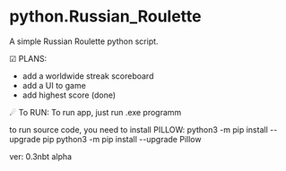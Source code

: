 # python.Russian_Roulette
A simple Russian Roulette python script. 

☑ PLANS:
- add a worldwide streak scoreboard
- add a UI to game
- add highest score (done)

☄ To RUN:
To run app, just run .exe programm

to run source code, you need to install PILLOW:
python3 -m pip install --upgrade pip
python3 -m pip install --upgrade Pillow


ver: 0.3nbt alpha
